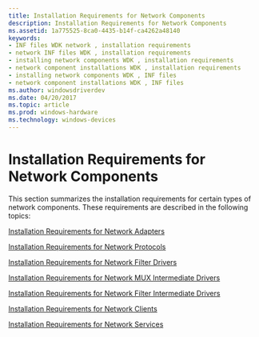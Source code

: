 ```yaml
---
title: Installation Requirements for Network Components
description: Installation Requirements for Network Components
ms.assetid: 1a775525-8ca0-4435-b14f-ca4262a48140
keywords:
- INF files WDK network , installation requirements
- network INF files WDK , installation requirements
- installing network components WDK , installation requirements
- network component installations WDK , installation requirements
- installing network components WDK , INF files
- network component installations WDK , INF files
ms.author: windowsdriverdev
ms.date: 04/20/2017
ms.topic: article
ms.prod: windows-hardware
ms.technology: windows-devices
---
```


# Installation Requirements for Network Components





This section summarizes the installation requirements for certain types of network components. These requirements are described in the following topics:

[Installation Requirements for Network Adapters](installation-requirements-for-network-adapters.md)

[Installation Requirements for Network Protocols](installation-requirements-for-network-protocols.md)

[Installation Requirements for Network Filter Drivers](installation-requirements-for-network-filter-drivers.md)

[Installation Requirements for Network MUX Intermediate Drivers](installation-requirements-for-network-mux-intermediate-drivers.md)

[Installation Requirements for Network Filter Intermediate Drivers](installation-requirements-for-network-filter-intermediate-drivers.md)

[Installation Requirements for Network Clients](installation-requirements-for-network-clients.md)

[Installation Requirements for Network Services](installation-requirements-for-network-services.md)

 

 





